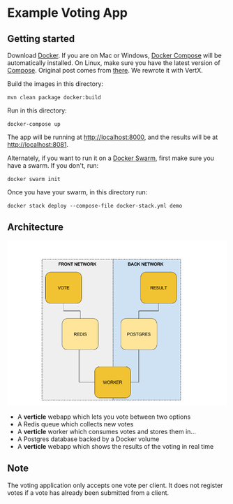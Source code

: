Example Voting App
=========

Getting started
---------------

Download [Docker](https://www.docker.com/products/overview). If you are on Mac or Windows, [Docker Compose](https://docs.docker.com/compose) will be automatically installed. On Linux, make sure you have the latest version of [Compose](https://docs.docker.com/compose/install/).
Original post comes from [there](https://github.com/docker/example-voting-app). We rewrote it with VertX.

Build the images in this directory:
```
mvn clean package docker:build
```


Run in this directory:
```
docker-compose up
```
The app will be running at [http://localhost:8000](http://localhost:8000), and the results will be at [http://localhost:8081](http://localhost:8081).

Alternately, if you want to run it on a [Docker Swarm](https://docs.docker.com/engine/swarm/), first make sure you have a swarm. If you don't, run:
```
docker swarm init
```
Once you have your swarm, in this directory run:
```
docker stack deploy --compose-file docker-stack.yml demo
```

Architecture
-----

![Architecture diagram](architecture.png)

* A **verticle** webapp which lets you vote between two options
* A Redis queue which collects new votes
* A **verticle** worker which consumes votes and stores them in…
* A Postgres database backed by a Docker volume
* A **verticle** webapp which shows the results of the voting in real time

Note
----

The voting application only accepts one vote per client. It does not register votes if a vote has already been submitted from a client.

